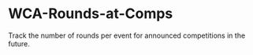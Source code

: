 # WCA-Rounds-at-Comps
Track the number of rounds per event for announced competitions in the future.
